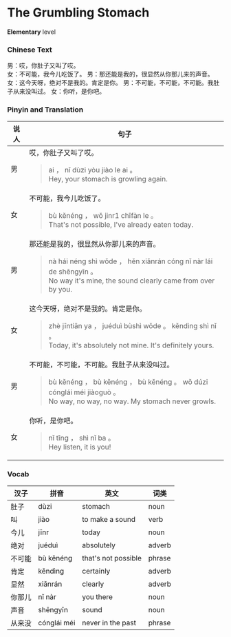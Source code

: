 # The Grumbling Stomach
**Elementary** level
### Chinese Text
男：哎，你肚子又叫了哎。<br />女：不可能，我今儿吃饭了。
男：那还能是我的，很显然从你那儿来的声音。
女：这今天呀，绝对不是我的。肯定是你。
男：不可能，不可能，不可能。我肚子从来没叫过。
女：你听，是你吧。

### Pinyin and Translation
|说人|句子|
|----|----|
|男|哎，你肚子又叫了哎。<blockquote>ai ， nǐ dùzi yòu jiào le ai 。<br />Hey, your stomach is growling again.</blockquote>|
|女|不可能，我今儿吃饭了。<blockquote>bù kěnéng ， wǒ jinr1 chīfàn le 。<br />That's not possible, I've already eaten today.</blockquote>|
|男|那还能是我的，很显然从你那儿来的声音。<blockquote>nà hái néng shì wǒde ， hěn xiǎnrán cóng nǐ nàr lái de shēngyīn 。<br />No way it's mine, the sound clearly came from over by you.</blockquote>|
|女|这今天呀，绝对不是我的。肯定是你。<blockquote>zhè jīntiān ya ， juéduì bùshì wǒde 。 kěndìng shì nǐ 。<br />Today, it's absolutely not mine. It's definitely yours.</blockquote>|
|男|不可能，不可能，不可能。我肚子从来没叫过。<blockquote>bù kěnéng ， bù kěnéng ， bù kěnéng 。 wǒ dúzi cónglái méi jiàoguò 。<br />No way, no way, no way. My stomach never growls.</blockquote>|
|女|你听，是你吧。<blockquote>nǐ tīng ， shì nǐ ba 。<br />Hey listen, it is you!</blockquote>|
### Vocab
|汉子|拼音|英文|词类|
|----|----|----|----|
|肚子|dùzi|stomach|noun|
|叫|jiào|to make a sound|verb|
|今儿|jīnr|today|noun|
|绝对|juéduì|absolutely|adverb|
|不可能|bù kěnéng|that's not possible|phrase|
|肯定|kěndìng|certainly|adverb|
|显然|xiǎnrán|clearly|adverb|
|你那儿|nǐ nàr|you there|noun|
|声音|shēngyīn|sound|noun|
|从来没|cónglái méi|never in the past|phrase|